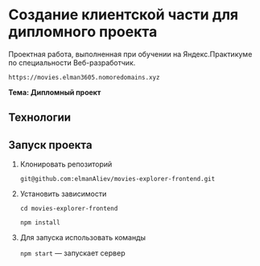 # Создание клиентской части для дипломного проекта
Проектная работа, выполненная при обучении на Яндекс.Практикуме по специальности Веб-разработчик.

`https://movies.elman3605.nomoredomains.xyz`

**Тема: Дипломный проект**

## Технологии


## Запуск проекта

1. Клонировать репозиторий

    `git@github.com:elmanAliev/movies-explorer-frontend.git`

2. Установить зависимости

    `cd movies-explorer-frontend`
    
    `npm install`

3. Для запуска использовать команды

    `npm start` — запускает сервер
